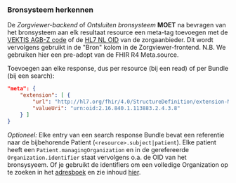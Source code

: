 ### Bronsysteem herkennen

De *Zorgviewer-backend* of *Ontsluiten bronsysteem* **MOET** na bevragen van het bronsysteem aan elk resultaat resource een meta-tag toevoegen met de [VEKTIS AGB-Z code](https://www.vektis.nl/agb-register/zoeken) of de [HL7 NL OID](https://hl7.nl/actuele-hl7-nl-oid-register.html) van de zorgaanbieder. Dit wordt vervolgens gebruikt in de "Bron" kolom in de Zorgviewer-frontend. N.B. We gebruiken hier een pre-adopt van de FHIR R4 Meta.source.

Toevoegen aan elke response, dus per resource (bij een read) of per Bundle (bij een search):
```json
"meta": {
    "extension": [ {
        "url": "http://hl7.org/fhir/4.0/StructureDefinition/extension-Meta.source",
        "valueUri": "urn:oid:2.16.840.1.113883.2.4.3.8"
    } ]
}
```

*Optioneel:* Elke entry van een search response Bundle bevat een referentie naar de bijbehorende Patient (``<resource>.subject|patient``). Elke patient heeft een ``Patient.managingOrganization`` en in de gerefereerde ``Organization.identifier`` staat vervolgens o.a. de OID van het bronsysyeem. Of je gebruikt de identifiers om een volledige Organization op te zoeken in het [adresboek](zorgviewer-services.html#adressering) en zie inhoud [hier](artifacts.html#zorgviewer-services-content).